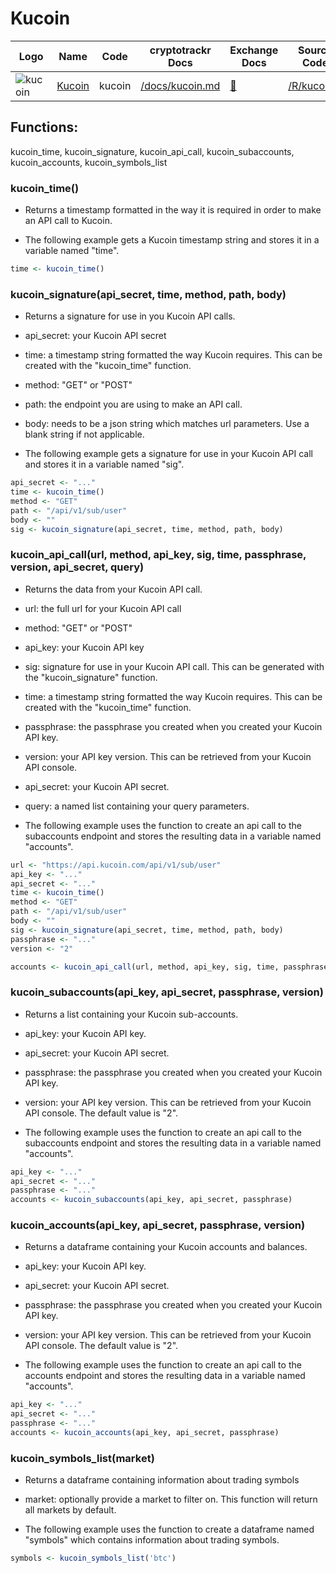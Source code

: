 # Kucoin

| Logo                                                                                            | Name                              | Code   | cryptotrackr Docs                                                                        | Exchange Docs                  | Source Code                                                                      |
|-------------|-------------|-------------|-------------|-------------|-------------|
| ![kucoin](https://assets.staticimg.com/cms/media/1lB3PkckFDyfxz6VudCEACBeRRBi6sQQ7DDjz0yWM.svg) | [Kucoin](https://www.kucoin.com/) | kucoin | [/docs/kucoin.md](https://github.com/TrevorFrench/cryptotrackr/blob/main/docs/kucoin.md) | [🏢](https://docs.kucoin.com/) | [/R/kucoin.R](https://github.com/TrevorFrench/cryptotrackr/blob/main/R/kucoin.R) |

## Functions:

kucoin_time, kucoin_signature, kucoin_api_call, kucoin_subaccounts, kucoin_accounts, kucoin_symbols_list

### kucoin_time()

-   Returns a timestamp formatted in the way it is required in order to make an API call to Kucoin.

-   The following example gets a Kucoin timestamp string and stores it in a variable named "time".

``` r
time <- kucoin_time()
```

### kucoin_signature(api_secret, time, method, path, body)

-   Returns a signature for use in you Kucoin API calls.

-   api_secret: your Kucoin API secret

-   time: a timestamp string formatted the way Kucoin requires. This can be created with the "kucoin_time" function.

-   method: "GET" or "POST"

-   path: the endpoint you are using to make an API call.

-   body: needs to be a json string which matches url parameters. Use a blank string if not applicable.

-   The following example gets a signature for use in your Kucoin API call and stores it in a variable named "sig".

``` r
api_secret <- "..."
time <- kucoin_time()
method <- "GET"
path <- "/api/v1/sub/user"
body <- ""
sig <- kucoin_signature(api_secret, time, method, path, body)
```

### kucoin_api_call(url, method, api_key, sig, time, passphrase, version, api_secret, query)

-   Returns the data from your Kucoin API call.

-   url: the full url for your Kucoin API call

-   method: "GET" or "POST"

-   api_key: your Kucoin API key

-   sig: signature for use in your Kucoin API call. This can be generated with the "kucoin_signature" function.

-   time: a timestamp string formatted the way Kucoin requires. This can be created with the "kucoin_time" function.

-    passphrase: the passphrase you created when you created your Kucoin API key.

-   version: your API key version. This can be retrieved from your Kucoin API console.

-   api_secret: your Kucoin API secret.

-   query: a named list containing your query parameters.

-   The following example uses the function to create an api call to the subaccounts endpoint and stores the resulting data in a variable named "accounts".

``` r
url <- "https://api.kucoin.com/api/v1/sub/user"
api_key <- "..."
api_secret <- "..."
time <- kucoin_time()
method <- "GET"
path <- "/api/v1/sub/user"
body <- ""
sig <- kucoin_signature(api_secret, time, method, path, body)
passphrase <- "..."
version <- "2"

accounts <- kucoin_api_call(url, method, api_key, sig, time, passphrase, version, api_secret)
```

### kucoin_subaccounts(api_key, api_secret, passphrase, version)

-   Returns a list containing your Kucoin sub-accounts.

-   api_key: your Kucoin API key.

-   api_secret: your Kucoin API secret.

-   passphrase: the passphrase you created when you created your Kucoin API key.

-   version: your API key version. This can be retrieved from your Kucoin API console. The default value is "2".

-   The following example uses the function to create an api call to the subaccounts endpoint and stores the resulting data in a variable named "accounts".

``` r
api_key <- "..."
api_secret <- "..."
passphrase <- "..."
accounts <- kucoin_subaccounts(api_key, api_secret, passphrase)
```

### kucoin_accounts(api_key, api_secret, passphrase, version)

-   Returns a dataframe containing your Kucoin accounts and balances.

-   api_key: your Kucoin API key.

-   api_secret: your Kucoin API secret.

-   passphrase: the passphrase you created when you created your Kucoin API key.

-   version: your API key version. This can be retrieved from your Kucoin API console. The default value is "2".

-   The following example uses the function to create an api call to the accounts endpoint and stores the resulting data in a variable named "accounts".

``` r
api_key <- "..."
api_secret <- "..."
passphrase <- "..."
accounts <- kucoin_accounts(api_key, api_secret, passphrase)
```

### kucoin_symbols_list(market)

-   Returns a dataframe containing information about trading symbols

-   market: optionally provide a market to filter on. This function will return all markets by default.

-   The following example uses the function to create a dataframe named "symbols" which contains information about trading symbols.

``` r
symbols <- kucoin_symbols_list('btc')
```
